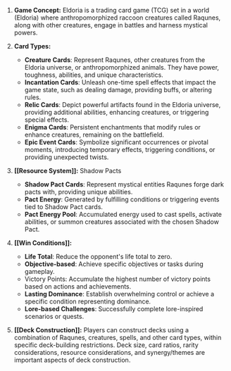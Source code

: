 1. **Game Concept:** 
   Eldoria is a trading card game (TCG) set in a world (Eldoria) where anthropomorphized raccoon creatures called Raqunes, along with other creatures, engage in battles and harness mystical powers.
    
2. **Card Types:**
    - **Creature Cards**: Represent Raqunes, other creatures from the Eldoria universe, or anthropomorphized animals. They have power, toughness, abilities, and unique characteristics.
    - **Incantation Cards**: Unleash one-time spell effects that impact the game state, such as dealing damage, providing buffs, or altering rules.
    - **Relic Cards**: Depict powerful artifacts found in the Eldoria universe, providing additional abilities, enhancing creatures, or triggering special effects.
    - **Enigma Cards**: Persistent enchantments that modify rules or enhance creatures, remaining on the battlefield.
    - **Epic Event Cards**: Symbolize significant occurrences or pivotal moments, introducing temporary effects, triggering conditions, or providing unexpected twists.
      
3. **[[Resource System]]:** Shadow Pacts
    - **Shadow Pact Cards**: Represent mystical entities Raqunes forge dark pacts with, providing unique abilities.
    - **Pact Energy**: Generated by fulfilling conditions or triggering events tied to Shadow Pact cards.
    - **Pact Energy Pool**: Accumulated energy used to cast spells, activate abilities, or summon creatures associated with the chosen Shadow Pact.
      
4. **[[Win Conditions]]:**
    - **Life Total**: Reduce the opponent's life total to zero.
    - **Objective-based**: Achieve specific objectives or tasks during gameplay.
    - Victory Points: Accumulate the highest number of victory points based on actions and achievements.
    - **Lasting Dominance**: Establish overwhelming control or achieve a specific condition representing dominance.
    - **Lore-based Challenges**: Successfully complete lore-inspired scenarios or quests.
      
5. **[[Deck Construction]]:** 
   Players can construct decks using a combination of Raqunes, creatures, spells, and other card types, within specific deck-building restrictions. Deck size, card ratios, rarity considerations, resource considerations, and synergy/themes are important aspects of deck construction.